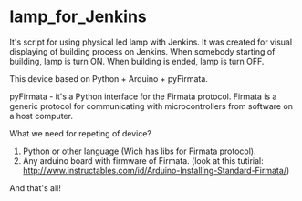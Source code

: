 # lamp_for_Jenkins
It's script for using physical led lamp with Jenkins. 
It was created for visual displaying of building process on Jenkins.
When somebody starting of building, lamp is turn ON. When building is ended, lamp is turn OFF.

This device based on Python + Arduino + pyFirmata.

pyFirmata - it's a Python interface for the Firmata protocol. 
Firmata is a generic protocol for communicating with microcontrollers from software on a host computer.


What we need for repeting of device? 
1. Python or other language (Wich has libs for Firmata protocol).
2. Any arduino board with firmware of Firmata. 
(look at this tutirial: http://www.instructables.com/id/Arduino-Installing-Standard-Firmata/)

And that's all!
